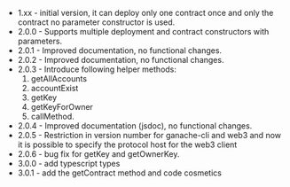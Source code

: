 * 1.xx - initial version, it can deploy only one contract once and only the contract no parameter constructor is used. 
* 2.0.0 - Supports multiple deployment and contract constructors with parameters. 
* 2.0.1 - Improved documentation, no functional changes. 
* 2.0.2 - Improved documentation, no functional changes. 
* 2.0.3 - Introduce following helper methods: 
  1. getAllAccounts
  2. accountExist
  3. getKey
  4. getKeyForOwner
  5. callMethod. 
* 2.0.4 - Improved documentation (jsdoc), no functional changes. 
* 2.0.5 - Restriction in version number for ganache-cli and web3 and now it is possible to specify the protocol 
host for the web3 client  
* 2.0.6 - bug fix for getKey and getOwnerKey.
* 3.0.0 - add typescript types
* 3.0.1 - add the getContract method and code cosmetics
  
